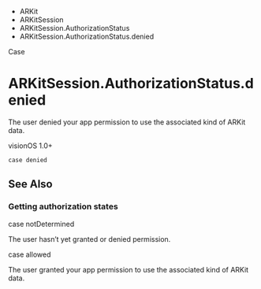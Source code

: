 

- ARKit
- ARKitSession
- ARKitSession.AuthorizationStatus
-  ARKitSession.AuthorizationStatus.denied 

Case

# ARKitSession.AuthorizationStatus.denied

The user denied your app permission to use the associated kind of ARKit data.

visionOS 1.0+

``` source
case denied
```

## See Also

### Getting authorization states

case notDetermined

The user hasn’t yet granted or denied permission.

case allowed

The user granted your app permission to use the associated kind of ARKit data.

